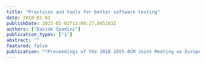 ```yaml
---
title: "Practices and tools for better software testing"
date: 2018-01-01
publishDate: 2022-02-02T11:00:27.845183Z
authors: ["Davide Spadini"]
publication_types: ["1"]
abstract: ""
featured: false
publication: "*Proceedings of the 2018 26th ACM Joint Meeting on European Software Engineering Conference and Symposium on the Foundations of Software Engineering*"
---
```


